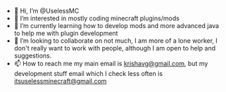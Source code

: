 - 👋 Hi, I’m @UselessMC
- 👀 I’m interested in mostly coding minecraft plugins/mods
- 🌱 I’m currently learning how to develop mods and more advanced java to help me with plugin development
- 💞️ I’m looking to collaborate on not much, I am more of a lone worker, I don't really want to work with people, although I am open to help and suggestions.
- 📫 How to reach me my main email  is krishavg@gmail.com, but my development stuff email which I check less often is itsuselessminecraft@gmail.com

<!---
UselessMC/UselessMC is a ✨ special ✨ repository because its `README.md` (this file) appears on your GitHub profile.
You can click the Preview link to take a look at your changes.
--->

